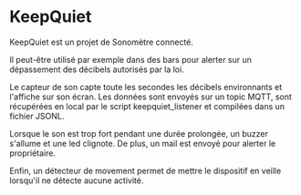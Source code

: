 # KeepQuiet

KeepQuiet est un projet de Sonomètre connecté.

Il peut-être utilisé par exemple dans des bars pour alerter sur un dépassement des décibels autorisés par la loi.

Le capteur de son capte toute les secondes les décibels environnants et l'affiche sur son écran.
Les données sont envoyés sur un topic MQTT, sont récupérées en local par le script keepquiet_listener et compilées dans un fichier JSONL.

Lorsque le son est trop fort pendant une durée prolongée, un buzzer s'allume et une led clignote.
De plus, un mail est envoyé pour alerter le propriétaire.

Enfin, un détecteur de movement permet de mettre le dispositif en veille lorsqu'il ne détecte aucune activité.
